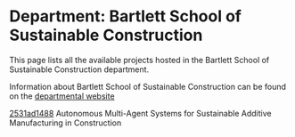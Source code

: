 # Department: **Bartlett School of Sustainable Construction**

This page lists all the available projects hosted in the Bartlett School of Sustainable Construction department.

Information about Bartlett School of Sustainable Construction can be found on the [departmental website](https://www.ucl.ac.uk/bartlett/construction)

[2531ad1488](../projects/2531ad1488.md) Autonomous Multi-Agent Systems for Sustainable Additive Manufacturing in Construction

